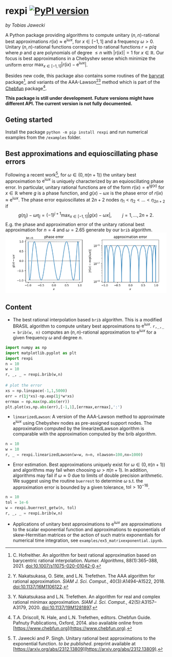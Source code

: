 # rexpi [![PyPI version](https://badge.fury.io/py/rexpi.svg)](https://badge.fury.io/py/rexpi)
*by Tobias Jawecki*

A Python package providing algorithms to compute unitary $(n,n)$-rational best approximations $r(\mathrm{i} x) \approx \mathrm{e}^{\mathrm{i}\omega x}$, for $x\in[-1,1]$ and a frequency $\omega>0$. Unitary $(n,n)$-rational functions correspond to rational functions $r=p/q$ where $p$ and $q$ are polynomials of degree $\leq n$ with $|r(\mathrm{i} x)|=1$ for $x\in\mathbb{R}$. Our focus is best approximations in a Chebyshev sense which minimize the uniform error $\max_{x\in[-1,1]}| r(\mathrm{i} x) - \mathrm{e}^{\mathrm{i}\omega x} |$.

Besides new code, this package also contains some routines of the [baryrat](https://github.com/c-f-h/baryrat) package[^Ho20], and variants of the AAA-Lawson[^NST18][^NT20] method which is part of the [Chebfun](http://www.chebfun.org/) package[^DHT14].

**This package is still under development. Future versions might have different API. The current version is not fully documented.**

## Geting started
Install the package `python -m pip install rexpi` and run numerical examples from the `/examples` folder.

## Best approximations and equioscillating phase errors

Following a recent work[^JSxx], for $\omega\in(0,\pi(n+1))$ the unitary best approximation to $\mathrm{e}^{\mathrm{i}\omega x}$ is uniquely characterized by an equioscillating phase error. In particular, unitary rational functions are of the form $r(\mathrm{i} x) = \mathrm{e}^{\mathrm{i}g(x)}$ for $x\in\mathbb{R}$ where $g$ is a phase function, and $g(x) - \omega x$ is the phase error of $r(\mathrm{i} x) \approx \mathrm{e}^{\mathrm{i}\omega x}$. 
The phase error equioscillates at $2n+2$ nodes $\eta_1< \eta_2< \ldots <\eta_{2n+2}$ if $$g(\eta_j) - \omega \eta_j = (-1)^{j+1} \max_{x\in[-1,1]}| g(x) - \omega x |,\quad\quad j=1,\ldots,2n+2.$$
E.g. the phase and approximation error of the unitary rational best approximation for $n=4$ and $\omega=2.65$ generate by our `brib` algorithm.
![errors](https://github.com/newbisi/rexpi/blob/main/docs/errors.png)

## Content

- The best rational interpolation based `brib` algorithm. This is a modified BRASIL algorithm to compute unitary best approximations to $\mathrm{e}^{\mathrm{i}\omega x}$. `r,_,_ = brib(w, n)` computes an $(n,n)$-rational approximation to $\mathrm{e}^{\mathrm{i}\omega x}$ for a given frequency $\omega$ and degree $n$.
```python
import numpy as np
import matplotlib.pyplot as plt
import rexpi
n = 10
w = 10
r, _, _ = rexpi.brib(w,n)

# plot the error
xs = np.linspace(-1,1,5000)
err = r(1j*xs)-np.exp(1j*w*xs)
errmax = np.max(np.abs(err))
plt.plot(xs,np.abs(err),[-1,1],[errmax,errmax],':')
```

- `linearizedLawson`:
A version of the AAA-Lawson method to approximate $\mathrm{e}^{\mathrm{i}\omega x}$ using Chebyshev nodes as pre-assigned support nodes. The approximation computed by the linearizedLawson algorithm is comparable with the approximation computed by the brib algorithm.
```python
n = 10
w = 10
r, _ = rexpi.linearizedLawson(w=w, n=n, nlawson=100,nx=1000)
```

- Error estimation. Best approximations uniquely exist for $\omega\in(0,\pi(n+1))$ and algorithms may fail when choosing $\omega >\pi(n+1)$. In addition, algorithms may fail if $\omega\approx 0$ due to limits of double precision arithmetic. We suggest using  the routine `buerrest` to determine $\omega$ s.t. the approximation error is bounded by a given tolerance, $\mathrm{tol}>10^{-16}$.
```python
n = 10
tol = 1e-6
w = rexpi.buerrest_getw(n, tol)
r, _, _ = rexpi.brib(w,n)
```

- Applications of unitary best approximations to $\mathrm{e}^{\mathrm{i}\omega x}$ are approximations to the scalar exponential function and approximations to exponentials of skew-Hermitian matrices or the action of such matrix exponentials for numerical time integration, see `examples/ex5_matrixexponential.ipynb`.

[^JSxx]: T. Jawecki and P. Singh. Unitary rational best approximations to the exponential function. *to be published*. preprint available at [https://arxiv.org/abs/2312.13809](https://arxiv.org/abs/2312.13809).

[^JS23]: T. Jawecki and P. Singh. Unitarity of some barycentric rational approximants. *IMA J. Numer. Anal.*, 2023. [doi:10.1093/imanum/drad066](https://doi.org/10.1093/imanum/drad066).

[^Ho20]: C. Hofreither. An algorithm for best rational approximation based on barycentric rational interpolation. *Numer. Algorithms*, 88(1):365–388, 2021. [doi:10.1007/s11075-020-01042-0](https://doi.org/10.1007/s11075-020-01042-0).

[^NST18]: Y. Nakatsukasa, O. Sète, and L.N. Trefethen. The AAA algorithm for rational approximation. *SIAM J. Sci. Comput.*, 40(3):A1494–A1522, 2018. [doi:10.1137/16M1106122](https://doi.org/10.1137/16M1106122).

[^NT20]: Y. Nakatsukasa and L.N. Trefethen. An algorithm for real and complex rational minimax approximation. *SIAM J. Sci. Comput.*, 42(5):A3157–A3179, 2020. [doi:10.1137/19M1281897](https://doi.org/10.1137/19M1281897).

[^DHT14]: T.A. Driscoll, N. Hale, and L.N. Trefethen, editors. Chebfun Guide. Pafnuty Publications, Oxford, 2014. also available online from [https://www.chebfun.org](https://www.chebfun.org).

[^Fra76]: R. Franke. On the convergence of an algorithm for rational Chebyshev approximation. *Rocky Mountain J. Math.*, 6(2), 1976. [doi:10.1216/rmj-1976-6-2-227](https://doi.org/10.1216/rmj-1976-6-2-227).

[^Ma63]: H.J. Maehly. Methods for fitting rational approximations, parts II and III. *J. ACM*, 10(3):257–277, July 1963. [doi:10.1145/321172.321173](https://doi.org/10.1145/321172.321173).
